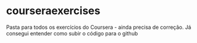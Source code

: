 # courseraexercises
Pasta para todos os exercícios do Coursera - ainda precisa de correção.
Já consegui entender como subir o código para o github
 

